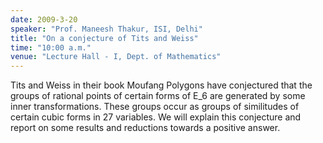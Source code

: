 ```yaml
---
date: 2009-3-20
speaker: "Prof. Maneesh Thakur, ISI, Delhi"
title: "On a conjecture of Tits and Weiss"
time: "10:00 a.m." 
venue: "Lecture Hall - I, Dept. of Mathematics"
---
```

Tits and Weiss in their book Moufang Polygons have conjectured that the groups of rational points of certain forms of E_6 are generated by some inner transformations. These groups occur as groups of similitudes of certain cubic forms in 27 variables. We will explain this conjecture and report on some results and reductions towards a positive answer.
